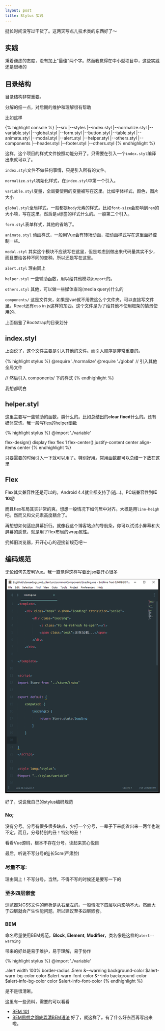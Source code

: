 ```yaml
---
layout: post
title: Stylus 实践
---
```


挺长时间没写过干货了。这两天写点儿技术类的东西好了～

## 实践

秉着谦虚的态度，没有加上"最佳"两个字。然而我觉得在中小型项目中，这些实践还是很棒的

## 目录结构

目录结构非常重要。

分解的细一点，对后期的维护和理解很有帮助

比如这样

{% highlight console %}
|--src
    |--styles
        |--index.styl
        |--normalize.styl
        |--variable.styl
        |--global.styl
        |--form.styl
        |--button.styl
        |--table.styl
        |--animate.styl
        |--modal.styl
        |--alert.styl
        |--helper.styl
        |--others.styl
        |--components
            |--header.styl
            |--footer.styl
            |--others.styl
{% endhighlight %}

这样，这个项目的样式文件按照功能分开了。只需要在引入一个`index.styl`编译出来就可以了。

`index.styl`文件不做任何事情，只是引入所有的文件。

`normalize.styl`初始化样式，在`index.styl`中第一个引入。

`variable.styl`变量，全局要使用的变量被写在这里。比如字体样式，颜色，图片大小

`global.styl`全局样式，一般都是`body`元素的样式。比如`font-size`会影响到`rem`的大小嘛，写在这里。然后是`a`标签的样式什么的。一般第二个引入。

`form.styl`表单样式，其他的省略了。

`animate.styl` 动画样式，一般用Vue会有转场动画，把动画样式写在这里面好控制一些。

`modal.styl` 其实这个模块不应该写在这里，但是考虑到做出来代码量其实不少，而且要给各种不同的变种。所以还是写在这里。

`alert.styl` 理由同上

`helper.styl` 一些辅助函数，用以给其他模块`@import`的。

`others.styl` 其他，可以做一些媒体查询(media query)什么的

`components/` 这是文件夹，如果是vue就不用做这么个文件夹，可以直接写文件里。React还有css in js这样的东西。这个文件是为了给其他不使用框架的情景使用的。

上面借鉴了Bootstrap的目录划分

## index.styl

上面说了，这个文件主要是引入其他的文件。而引入顺序是非常重要的。

{% highlight stylus %}
@require './normalize'
@require './global'
// 引入其他全局文件

// 然后引入 components/ 下的样式
{% endhighlight %}

我想都明白

## helper.styl

这里主要写一些辅助的函数，类什么的。比如总结出的**clear fixed**什么的。还有媒体查询。我一般写flex的helper函数

{% highlight stylus %}
@import './variable'

flex-design()
    display flex
    flex 1
flex-center()
    justify-content center
    align-items center
{% endhighlight %}

只要需要的时候引入一下就可以用了。特别好用。常用函数都可以总结一下放在这里

## Flex

Flex其实兼容性还是可以的。Android 4.4就全都支持了(逃...)。PC端兼容性到**IE 10**呢!

而且flex布局其实非常的爽。想想一般情况下如何居中对齐。大概是用`line-heigh`吧。然而又和父元素高度耦合了。

再想想如何适应屏幕折行。就像我这个博客站点的导航条，你可以试试小屏幕和大屏幕的感觉，就是用了flex布局的wrap属性。

扔掉旧浏览器，开开心心的迎接新规范吧～

## 编码规范

无论如何先安利[Vue](http://vuejs.org)。我一直觉得这样写着比jsx要开心很多

![vue](/images/parital_in_stylus/vue.png)

好了，说说我自己的stylus编码规范

### No;

没有分号。分号有很多很多缺点，少打一个分号，一辈子下来能省出来一两年也说不定。而且，分号特别的丑！特别的丑！

看看Vue源码，根本不存在分号。读起来赏心悦目

最后，听说不写分号的jj长5cm(严肃脸)

### 尽量不写:

理由同上！不写分号。当然，不得不写的时候还是要写一下的

### 至多四层嵌套

浏览器对CSS文件的解析是从右至左的。一般情况下四层以内影响不大。然而大于四层就会产生性能问题。所以建议至多四层嵌套。

### BEM

命名尽量使用BEM规范。**Block**, **Element**, **Modifier**，类名像是这样的`alert--warning`

带来的好处是易于维护，易于理解，易于协作

{% highlight stylus %}
@import './variable'

.alert
    width 100%
    border-radius .5rem
    &--warning
        background-color $alert-warn-bg-color
        color $alert-warn-font-color
    &--info
        background-color $alert-info-bg-color
        color $alert-info-font-color
{% endhighlight %}

是不是很清晰。

这里有一些资料，需要的可以看看

* [BEM 101](https://css-tricks.com/bem-101/)
* [BEM思想之彻底弄清BEM语法](http://www.w3cplus.com/css/mindbemding-getting-your-head-round-bem-syntax.html)
好了，就这样了。有了什么好东西再写出来啦。
